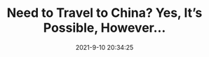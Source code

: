 ---
"title": "Need to Travel to China? Yes, It’s Possible, However…"
"date": "2021-9-10 20:34:25"
"feed_name": "INDUSTRYWEEK"
"feed_website": "https://www.industryweek.com/"
"feed_rss": "https://www.industryweek.com/__rss/website-scheduled-content.xml?input=%7B%22sectionAlias%22%3A%22home%22%7D"
"link": "https://www.industryweek.com/the-economy/article/21175051/need-to-travel-to-china-yes-its-possible-however"
"file": "_posts/2021-1-1-2070ad2fd51d730fa567cd30e6e72acd82c6a240.md"
"accident": "0"
"drilling": "0"
"dead": "0"
"injured": "0"
---